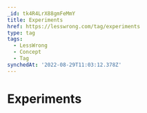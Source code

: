 ```yaml
---
_id: tk4R4LrX88gmFeMmY
title: Experiments
href: https://lesswrong.com/tag/experiments
type: tag
tags:
  - LessWrong
  - Concept
  - Tag
synchedAt: '2022-08-29T11:03:12.378Z'
---
```

# Experiments

